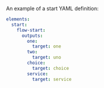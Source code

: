 An example of a start YAML definition:

```yaml
elements:
  start:
    flow-start: 
      outputs:
        one:
          target: one
        two:
          target: uno
        choice:
          target: choice
        service: 
          target: service
```